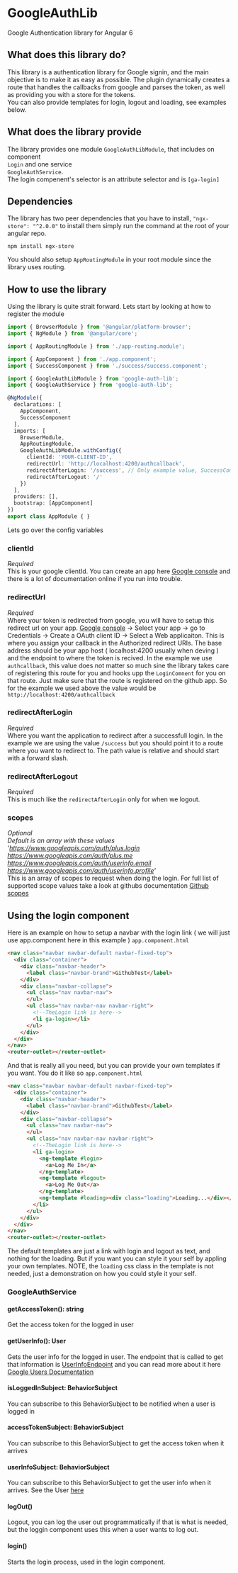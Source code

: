 # GoogleAuthLib

Google Authentication library for Angular 6

## What does this library do?
This library is a authentication library for Google signin, and the main objective is to make it as easy as possible.
The plugin dynamically creates a route that handles the callbacks from google and parses the token, as well as providing you with a store for the tokens.   
You can also provide templates for login, logout and loading, see examples below.

## What does the library provide
The library provides one module `GoogleAuthLibModule`, that includes on component   
`Login` and one service   
`GoogleAuthService`.   
The login compenent's selector is an attribute selector and is `[ga-login]`

## Dependencies
The library has two peer dependencies that you have to install, `"ngx-store": "^2.0.0"` to install them simply run the command at the root of your angular repo.   
   
`npm install ngx-store`   
   
You should also setup `AppRoutingModule` in your root module since the library uses routing.

## How to use the library
Using the library is quite strait forward. Lets start by looking at how to register the module
```typescript
import { BrowserModule } from '@angular/platform-browser';
import { NgModule } from '@angular/core';

import { AppRoutingModule } from './app-routing.module';

import { AppComponent } from './app.component';
import { SuccessComponent } from './success/success.component';

import { GoogleAuthLibModule } from 'google-auth-lib';
import { GoogleAuthService } from 'google-auth-lib';

@NgModule({
  declarations: [
    AppComponent,
    SuccessComponent
  ],
  imports: [
    BrowserModule,
    AppRoutingModule,
    GoogleAuthLibModule.withConfig({
      clientId: 'YOUR-CLIENT-ID',
      redirectUrl: 'http://localhost:4200/authcallback',
      redirectAfterLogin: '/success', // Only example value, SuccessComponent is not included in the library 
      redirectAfterLogout: '/'
    })
  ],
  providers: [],
  bootstrap: [AppComponent]
})
export class AppModule { }
```
Lets go over the config variables

### clientId
*Required*    
This is your google clientId. You can create an app here [Google console](https://console.developers.google.com/) and there is a lot of documentation online if you run into trouble.

### redirectUrl
*Required*    
Where your token is redirected from google, you will have to setup this redirect url on your app. [Google console](https://console.developers.google.com/) -> Select your app -> go to Credentials -> Create a OAuth client ID -> Select a Web applicaiton. This is where you assign your callback in the Authorized redirect URIs. The base address should be your app host ( localhost:4200 usually when deving ) and the endpoint to where the token is recived. In the example we use `authcallback`, this value does not matter so much sine the library takes care of registering this route for you and hooks upp the `LoginComnent` for you on that route. Just make sure that the route is registered on the github app. So for the example we used above the value would be `http://localhost:4200/authcallback`

### redirectAfterLogin
*Required*    
Where you want the application to redirect after a successfull login. In the example we are using the value `/success` but you should point it to a route where you want to redirect to. The path value is relative and should start with a forward slash.

### redirectAfterLogout
*Required*      
This is much like the `redirectAfterLogin` only for when we logout.

### scopes
*Optional*   
*Default is an array with these values 'https://www.googleapis.com/auth/plus.login https://www.googleapis.com/auth/plus.me https://www.googleapis.com/auth/userinfo.email https://www.googleapis.com/auth/userinfo.profile'*   
This is an array of scopes to request when doing the login. For full list of supported scope values take a look at githubs documentation [Github scopes](https://developer.github.com/apps/building-oauth-apps/understanding-scopes-for-oauth-apps/)

## Using the login component
Here is an example on how to setup a navbar with the login link ( we will just use app.component here in this example )
`app.component.html`
```html
<nav class="navbar navbar-default navbar-fixed-top">
  <div class="container">
    <div class="navbar-header">
      <label class="navbar-brand">GithubTest</label>
    </div>
    <div class="navbar-collapse">
      <ul class="nav navbar-nav">
      </ul>
      <ul class="nav navbar-nav navbar-right">
        <!--TheLogin link is here-->
        <li ga-login></li>
      </ul>
    </div>
  </div>
</nav>
<router-outlet></router-outlet>
```
And that is really all you need, but you can provide your own templates if you want. You do it like so
`app.component.html`
```html
<nav class="navbar navbar-default navbar-fixed-top">
  <div class="container">
    <div class="navbar-header">
      <label class="navbar-brand">GithubTest</label>
    </div>
    <div class="navbar-collapse">
      <ul class="nav navbar-nav">
      </ul>
      <ul class="nav navbar-nav navbar-right">
        <!--TheLogin link is here-->
        <li ga-login>
          <ng-template #login>
            <a>Log Me In</a>
          </ng-template>
          <ng-template #logout>
            <a>Log Me Out</a>
          </ng-template>
          <ng-template #loading><div class="loading">Loading...</div></ng-template>
        </li>
      </ul>
    </div>
  </div>
</nav>
<router-outlet></router-outlet>
```
The default templates are just a link with login and logout as text, and nothing for the loading. But if you want you can style it your self by appling your own templates. NOTE, the `loading` css class in the template is not needed, just a demonstration on how you could style it your self.

### GoogleAuthService
#### getAccessToken(): string
Get the access token for the logged in user
#### getUserInfo(): User
Gets the user info for the logged in user. The endpoint that is called to get that information is [UserInfoEndpoint](https://www.googleapis.com/plus/v1/people/me) and you can read more about it here [Google Users Documentation](https://developers.google.com/+/web/api/rest/latest/people/get)
#### isLoggedInSubject: BehaviorSubject<boolean>
You can subscribe to this BehaviorSubject to be notified when a user is logged in
#### accessTokenSubject: BehaviorSubject
You can subscribe to this BehaviorSubject to get the access token when it arrives
#### userInfoSubject: BehaviorSubject
You can subscribe to this BehaviorSubject to get the user info when it arrives. See the User [here](https://github.com/HX-Rd/GoogleAuthLib/blob/master/projects/google-auth-lib/src/lib/models/user.ts) 
#### logOut()
Logout, you can log the user out programmatically if that is what is needed, but the loggin component uses this when a user wants to log out.
#### login() 
Starts the login process, used in the login component.
